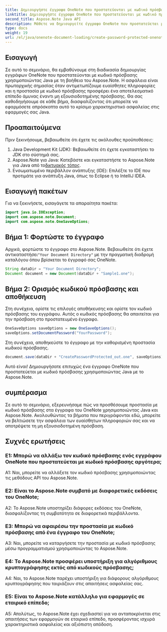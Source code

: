 ```yaml
---
title: Δημιουργήστε έγγραφα OneNote που προστατεύονται με κωδικό πρόσβασης - Java
linktitle: Δημιουργήστε έγγραφα OneNote που προστατεύονται με κωδικό πρόσβασης - Java
second_title: Aspose.Note Java API
description: Μάθετε να δημιουργείτε έγγραφο OneNote που προστατεύεται με κωδικό πρόσβασης σε Java με το Aspose.Note. Βελτιώστε την ασφάλεια ακολουθώντας τον οδηγό βήμα προς βήμα.
type: docs
weight: 19
url: /el/java/onenote-document-loading/create-password-protected-onenote/
---
```

## Εισαγωγή

Σε αυτό το σεμινάριο, θα εμβαθύνουμε στη διαδικασία δημιουργίας εγγράφων OneNote που προστατεύονται με κωδικό πρόσβασης χρησιμοποιώντας Java με τη βοήθεια του Aspose.Note. Η ασφάλεια είναι πρωταρχικής σημασίας όταν αντιμετωπίζουμε ευαίσθητες πληροφορίες και η προστασία με κωδικό πρόσβασης προσφέρει ένα αποτελεσματικό επίπεδο άμυνας έναντι μη εξουσιοδοτημένης πρόσβασης. Θα σας καθοδηγήσουμε σε κάθε βήμα, διασφαλίζοντας ότι μπορείτε να εφαρμόσετε απρόσκοπτα αυτό το κρίσιμο χαρακτηριστικό ασφαλείας στις εφαρμογές σας Java.

## Προαπαιτούμενα

Πριν ξεκινήσουμε, βεβαιωθείτε ότι έχετε τις ακόλουθες προϋποθέσεις:

1. Java Development Kit (JDK): Βεβαιωθείτε ότι έχετε εγκαταστήσει το JDK στο σύστημά σας.
2. Aspose.Note για Java: Κατεβάστε και εγκαταστήστε το Aspose.Note για Java από το[δικτυακός τόπος](https://releases.aspose.com/note/java/).
3. Ενσωματωμένο περιβάλλον ανάπτυξης (IDE): Επιλέξτε το IDE που προτιμάτε για ανάπτυξη Java, όπως το Eclipse ή το IntelliJ IDEA.

## Εισαγωγή πακέτων

Για να ξεκινήσετε, εισαγάγετε τα απαραίτητα πακέτα:

```java
import java.io.IOException;
import com.aspose.note.Document;
import com.aspose.note.OneSaveOptions;
```

## Βήμα 1: Φορτώστε το έγγραφο

 Αρχικά, φορτώστε το έγγραφο στο Aspose.Note. Βεβαιωθείτε ότι έχετε αντικαταστήσει`"Your Document Directory"` με την πραγματική διαδρομή καταλόγου όπου βρίσκεται το έγγραφό σας OneNote.

```java
String dataDir = "Your Document Directory";
Document document = new Document(dataDir + "Sample1.one");
```

## Βήμα 2: Ορισμός κωδικού πρόσβασης και αποθήκευση

Στη συνέχεια, ορίστε τις επιλογές αποθήκευσης και ορίστε τον κωδικό πρόσβασης του εγγράφου. Αυτός ο κωδικός πρόσβασης θα απαιτείται για την πρόσβαση στο προστατευμένο έγγραφο.

```java
OneSaveOptions saveOptions = new OneSaveOptions();
saveOptions.setDocumentPassword("YourPassword");
```

Στη συνέχεια, αποθηκεύστε το έγγραφο με την καθορισμένη προστασία κωδικού πρόσβασης.

```java
document.save(dataDir + "CreatePasswordProtected_out.one", saveOptions);
```

Αυτό είναι! Δημιουργήσατε επιτυχώς ένα έγγραφο OneNote που προστατεύεται με κωδικό πρόσβασης χρησιμοποιώντας Java με το Aspose.Note.

## συμπέρασμα

Σε αυτό το σεμινάριο, εξερευνήσαμε πώς να προσθέσουμε προστασία με κωδικό πρόσβασης στα έγγραφα του OneNote χρησιμοποιώντας Java και Aspose.Note. Ακολουθώντας τα βήματα που περιγράφονται εδώ, μπορείτε να βελτιώσετε την ασφάλεια των ευαίσθητων πληροφοριών σας και να αποτρέψετε τη μη εξουσιοδοτημένη πρόσβαση.

## Συχνές ερωτήσεις

### Ε1: Μπορώ να αλλάξω τον κωδικό πρόσβασης ενός εγγράφου OneNote που προστατεύεται με κωδικό πρόσβασης αργότερα;

A1: Ναι, μπορείτε να αλλάξετε τον κωδικό πρόσβασης χρησιμοποιώντας τις μεθόδους API του Aspose.Note.

### Ε2: Είναι το Aspose.Note συμβατό με διαφορετικές εκδόσεις του OneNote;

A2: Το Aspose.Note υποστηρίζει διάφορες εκδόσεις του OneNote, διασφαλίζοντας τη συμβατότητα σε διαφορετικά περιβάλλοντα.

### Ε3: Μπορώ να αφαιρέσω την προστασία με κωδικό πρόσβασης από ένα έγγραφο του OneNote;

A3: Ναι, μπορείτε να καταργήσετε την προστασία με κωδικό πρόσβασης μέσω προγραμματισμού χρησιμοποιώντας το Aspose.Note.

### Ε4: Το Aspose.Note προσφέρει υποστήριξη για αλγόριθμους κρυπτογράφησης εκτός από κωδικούς πρόσβασης;

A4: Ναι, το Aspose.Note παρέχει υποστήριξη για διάφορους αλγόριθμους κρυπτογράφησης που ταιριάζουν στις απαιτήσεις ασφαλείας σας.

### Ε5: Είναι το Aspose.Note κατάλληλο για εφαρμογές σε εταιρικό επίπεδο;

A5: Απολύτως, το Aspose.Note έχει σχεδιαστεί για να ανταποκρίνεται στις απαιτήσεις των εφαρμογών σε εταιρικό επίπεδο, προσφέροντας ισχυρά χαρακτηριστικά ασφαλείας και αξιόπιστη απόδοση.
